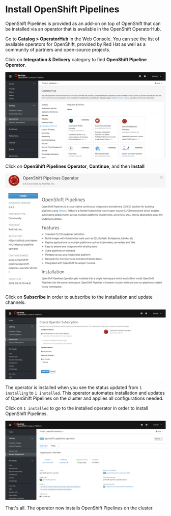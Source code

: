 # Install OpenShift Pipelines

OpenShift Pipelines is provided as an add-on on top of OpenShift that can be installed via an operator that is available in the OpenShift OperatorHub.

Go to **Catalog > OperatorHub** in the Web Console. You can see the list of available operators for OpenShift, provided by Red Hat as well as a community of partners and open-source projects. 

Click on **Integration & Delivery** category to find **OpenShift Pipeline Operator**.

![OpenShift OperatorHub](images/operatorhub.png)

Click on **OpenShift Pipelines Operator**, **Continue**, and then **Install**

![OpenShift Pipelines Operator](images/operator-install-1.png)

Click on **Subscribe** in order to subscribe to the installation and update channels.

![OpenShift Pipelines Operator](images/operator-install-2.png)

The operator is installed when you see the status updated from `1 installing` to `1 installed`. This operator automates installation and updates of OpenShift Pipelines on the cluster and applies all configurations needed.

Click on `1 installed` to go to the installed operator in order to install OpenShift Pipelines.

![OpenShift Pipelines Operator](images/operator-install-3.png)

That's all. The operator now installs OpenShift Pipelines on the cluster.

